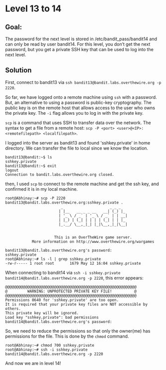 # Level 13 to 14

## Goal:
The password for the next level is stored in /etc/bandit_pass/bandit14 and can only be read by user bandit14. For this level, you don’t get the next password, but you get a private SSH key that can be used to log into the next level.

## Solution
First, connect to bandit13 via `ssh bandit13@bandit.labs.overthewire.org -p 2220`.

So far, we have logged onto a remote machine using `ssh` with a password. But, an alternative to using a password is public-key cryptography. The public key is on the remote host that allows access to the user who owns the private key. The `-i` flag allows you to log in with the private key.

`scp` is a command that uses SSH to transfer data over the network. The syntax to get a file from a remote host: `scp -P <port> <user>@<IP>:<remotefilepath> <localfilepath>`. 

I logged into the server as bandit13 and found 'sshkey.private' in home directory. We can transfer the file to local since we know the location.

```
bandit13@bandit:~$ ls
sshkey.private
bandit13@bandit:~$ exit
logout
Connection to bandit.labs.overthewire.org closed.
```

then, I used `scp` to connect to the remote machine and get the ssh key, and confirmed it is in my local machine.

```
root@Abhinay:~# scp -P 2220 bandit13@bandit.labs.overthewire.org:sshkey.private .
                         _                     _ _ _
                        | |__   __ _ _ __   __| (_) |_
                        | '_ \ / _` | '_ \ / _` | | __|
                        | |_) | (_| | | | | (_| | | |_
                        |_.__/ \__,_|_| |_|\__,_|_|\__|


                      This is an OverTheWire game server.
            More information on http://www.overthewire.org/wargames

bandit13@bandit.labs.overthewire.org's password:
sshkey.private
root@Abhinay:~# ls -l | grep sshkey.private
-rw-r----- 1 root root       1679 May 12 16:04 sshkey.private
```
When connecting to bandit14 via `ssh -i sshkey.private bandit14@bandit.labs.overthewire.org -p 2220`, this error appears:
```
@@@@@@@@@@@@@@@@@@@@@@@@@@@@@@@@@@@@@@@@@@@@@@@@@@@@@@@@@@@
@         WARNING: UNPROTECTED PRIVATE KEY FILE!          @
@@@@@@@@@@@@@@@@@@@@@@@@@@@@@@@@@@@@@@@@@@@@@@@@@@@@@@@@@@@
Permissions 0640 for 'sshkey.private' are too open.
It is required that your private key files are NOT accessible by others.
This private key will be ignored.
Load key "sshkey.private": bad permissions
bandit14@bandit.labs.overthewire.org's password:
```
So, we need to reduce the permissions so that only the owner(me) has permissions for the file.
This is done by the `chmod` command.

```
root@Abhinay:~# chmod 700 sshkey.private
root@Abhinay:~# ssh -i sshkey.private bandit14@bandit.labs.overthewire.org -p 2220
```

And now we are in level 14!


